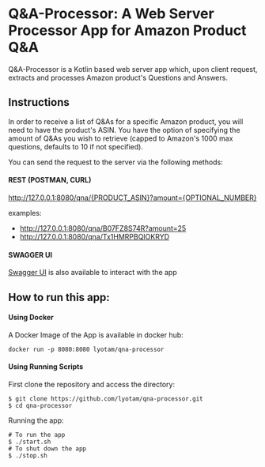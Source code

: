 # Q&A-Processor: A Web Server Processor App for Amazon Product Q&A 

Q&A-Processor is a Kotlin based web server app which, upon client request, extracts and processes Amazon product's Questions and Answers. 


## Instructions

In order to receive a list of Q&As for a specific Amazon product, you will need to have the product's ASIN.
You have the option of specifying the amount of Q&As you wish to retrieve (capped to Amazon's 1000 max questions, defaults to 10 if not specified).

You can send the request to the server via the following methods:

#### REST (POSTMAN, CURL)
http://127.0.0.1:8080/qna/{PRODUCT_ASIN}?amount={OPTIONAL_NUMBER}

examples:
- http://127.0.0.1:8080/qna/B07FZ8S74R?amount=25
- http://127.0.0.1:8080/qna/Tx1HMRPBQIOKRYD


#### SWAGGER UI
[Swagger UI](http://127.0.0.1:8080/swagger-ui.html) is also available to interact with the app


## How to run this app:

#### Using Docker
A Docker Image of the App is available in docker hub:
```
docker run -p 8080:8080 lyotam/qna-processor
```

#### Using Running Scripts

First clone the repository and access the directory:
```
$ git clone https://github.com/lyotam/qna-processor.git
$ cd qna-processor
```

Running the app:
```
# To run the app
$ ./start.sh
# To shut down the app
$ ./stop.sh
```